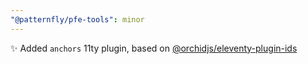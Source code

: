 ```yaml
---
"@patternfly/pfe-tools": minor
---
```

✨ Added `anchors` 11ty plugin, based on [@orchidjs/eleventy-plugin-ids][npm]

[npm]: https://npm.im/@orchidjs/eleventy-plugin-ids
